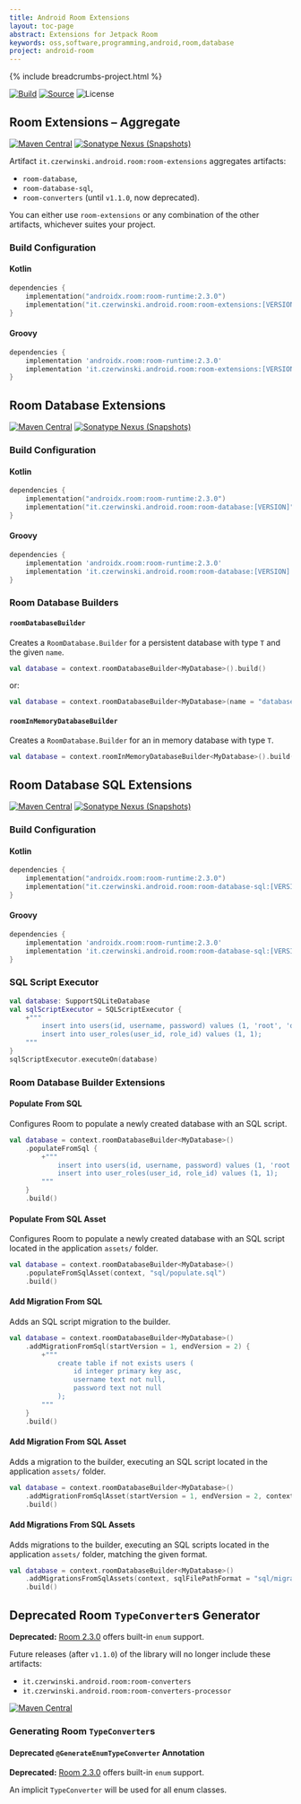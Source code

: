 ```yaml
---
title: Android Room Extensions
layout: toc-page
abstract: Extensions for Jetpack Room
keywords: oss,software,programming,android,room,database
project: android-room
---
```


{% include breadcrumbs-project.html %}

[![Build](https://github.com/sczerwinski/android-room/workflows/Build/badge.svg)][ci-build]
[![Source](https://img.shields.io/badge/source-GitHub-blue.svg)](https://github.com/sczerwinski/android-room)
![License](https://img.shields.io/badge/license-Apache%202-blue)

## Room Extensions – Aggregate

[![Maven Central](https://img.shields.io/maven-central/v/it.czerwinski.android.room/room-extensions)][room-extensions-release]
[![Sonatype Nexus (Snapshots)](https://img.shields.io/nexus/s/it.czerwinski.android.room/room-extensions?server=https%3A%2F%2Foss.sonatype.org)][room-extensions-snapshot]

Artifact `it.czerwinski.android.room:room-extensions` aggregates artifacts:
- `room-database`,
- `room-database-sql`,
- `room-converters` (until `v1.1.0`, now deprecated).

You can either use `room-extensions` or any combination of the other artifacts, whichever suites your project.

### Build Configuration

#### Kotlin
```kotlin
dependencies {
    implementation("androidx.room:room-runtime:2.3.0")
    implementation("it.czerwinski.android.room:room-extensions:[VERSION]")
}
```

#### Groovy
```groovy
dependencies {
    implementation 'androidx.room:room-runtime:2.3.0'
    implementation 'it.czerwinski.android.room:room-extensions:[VERSION]'
}
```

## Room Database Extensions

[![Maven Central](https://img.shields.io/maven-central/v/it.czerwinski.android.room/room-database)][room-database-release]
[![Sonatype Nexus (Snapshots)](https://img.shields.io/nexus/s/it.czerwinski.android.room/room-database?server=https%3A%2F%2Foss.sonatype.org)][room-database-snapshot]

### Build Configuration

#### Kotlin
```kotlin
dependencies {
    implementation("androidx.room:room-runtime:2.3.0")
    implementation("it.czerwinski.android.room:room-database:[VERSION]")
}
```

#### Groovy
```groovy
dependencies {
    implementation 'androidx.room:room-runtime:2.3.0'
    implementation 'it.czerwinski.android.room:room-database:[VERSION]'
}
```

### Room Database Builders

#### `roomDatabaseBuilder`
Creates a `RoomDatabase.Builder` for a persistent database with type `T` and the given `name`.

```kotlin
val database = context.roomDatabaseBuilder<MyDatabase>().build()
```
or:
```kotlin
val database = context.roomDatabaseBuilder<MyDatabase>(name = "database").build()
```

#### `roomInMemoryDatabaseBuilder`
Creates a `RoomDatabase.Builder` for an in memory database with type `T`.

```kotlin
val database = context.roomInMemoryDatabaseBuilder<MyDatabase>().build()
```

## Room Database SQL Extensions

[![Maven Central](https://img.shields.io/maven-central/v/it.czerwinski.android.room/room-database-sql)][room-database-sql-release]
[![Sonatype Nexus (Snapshots)](https://img.shields.io/nexus/s/it.czerwinski.android.room/room-database-sql?server=https%3A%2F%2Foss.sonatype.org)][room-database-sql-snapshot]

### Build Configuration

#### Kotlin
```kotlin
dependencies {
    implementation("androidx.room:room-runtime:2.3.0")
    implementation("it.czerwinski.android.room:room-database-sql:[VERSION]")
}
```

#### Groovy
```groovy
dependencies {
    implementation 'androidx.room:room-runtime:2.3.0'
    implementation 'it.czerwinski.android.room:room-database-sql:[VERSION]'
}
```

### SQL Script Executor

```kotlin
val database: SupportSQLiteDatabase
val sqlScriptExecutor = SQLScriptExecutor {
    +"""
        insert into users(id, username, password) values (1, 'root', 'qwerty');
        insert into user_roles(user_id, role_id) values (1, 1);
    """
}
sqlScriptExecutor.executeOn(database)
```

### Room Database Builder Extensions

#### Populate From SQL
Configures Room to populate a newly created database with an SQL script.

```kotlin
val database = context.roomDatabaseBuilder<MyDatabase>()
    .populateFromSql {
        +"""
            insert into users(id, username, password) values (1, 'root', 'qwerty');
            insert into user_roles(user_id, role_id) values (1, 1);
        """
    }
    .build()
```

#### Populate From SQL Asset
Configures Room to populate a newly created database with an SQL script located in the application `assets/` folder.

```kotlin
val database = context.roomDatabaseBuilder<MyDatabase>()
    .populateFromSqlAsset(context, "sql/populate.sql")
    .build()
```

#### Add Migration From SQL
Adds an SQL script migration to the builder.

```kotlin
val database = context.roomDatabaseBuilder<MyDatabase>()
    .addMigrationFromSql(startVersion = 1, endVersion = 2) {
        +"""
            create table if not exists users (
                id integer primary key asc,
                username text not null,
                password text not null
            );
        """
    }
    .build()
```

#### Add Migration From SQL Asset
Adds a migration to the builder, executing an SQL script located in the application `assets/` folder.

```kotlin
val database = context.roomDatabaseBuilder<MyDatabase>()
    .addMigrationFromSqlAsset(startVersion = 1, endVersion = 2, context, "sql/migrate_1_2.sql")
    .build()
```

#### Add Migrations From SQL Assets
Adds migrations to the builder, executing an SQL scripts located in the application `assets/` folder,
matching the given format.

```kotlin
val database = context.roomDatabaseBuilder<MyDatabase>()
    .addMigrationsFromSqlAssets(context, sqlFilePathFormat = "sql/migrate_{}_{}.sql")
    .build()
```

## Deprecated Room `TypeConverter`s Generator

**Deprecated:** [Room 2.3.0][room:2.3.0] offers built-in `enum` support.

Future releases (after `v1.1.0`) of the library will no longer include these artifacts:
- `it.czerwinski.android.room:room-converters`
- `it.czerwinski.android.room:room-converters-processor`

[![Maven Central](https://img.shields.io/maven-central/v/it.czerwinski.android.room/room-converters)][room-converters-release]

### Generating Room `TypeConverter`s

#### Deprecated `@GenerateEnumTypeConverter` Annotation

**Deprecated:** [Room 2.3.0][room:2.3.0] offers built-in `enum` support.

An implicit `TypeConverter` will be used for all enum classes. 


[ci-build]: https://github.com/sczerwinski/android-room/actions?query=workflow%3ABuild
[room-extensions-release]: https://repo1.maven.org/maven2/it/czerwinski/android/room/room-extensions/
[room-extensions-snapshot]: https://oss.sonatype.org/content/repositories/snapshots/it/czerwinski/android/room/room-extensions/
[room-database-release]: https://repo1.maven.org/maven2/it/czerwinski/android/room/room-database/
[room-database-snapshot]: https://oss.sonatype.org/content/repositories/snapshots/it/czerwinski/android/room/room-database/
[room-database-sql-release]: https://repo1.maven.org/maven2/it/czerwinski/android/room/room-database-sql/
[room-database-sql-snapshot]: https://oss.sonatype.org/content/repositories/snapshots/it/czerwinski/android/room/room-database-sql/
[room-converters-release]: https://repo1.maven.org/maven2/it/czerwinski/android/room/room-converters/

[room:2.3.0]: https://developer.android.com/jetpack/androidx/releases/room#2.3.0
